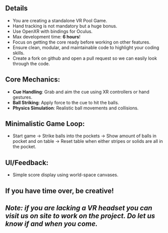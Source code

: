 ## Details
- You are creating a standalone VR Pool Game.
- Hand tracking is not mandatory but a huge bonus.
- Use OpenXR with bindings for Oculus.
- Max development time: **6 hours**!
- Focus on getting the core ready before working on other features.
- Ensure clean, modular, and maintainable code to highlight your coding skills.
- Create a fork on github and open a pull request so we can easily look through the code.

## Core Mechanics:
- **Cue Handling**: Grab and aim the cue using XR controllers or hand gestures.
- **Ball Striking**: Apply force to the cue to hit the balls.
- **Physics Simulation**: Realistic ball movements and collisions.
## Minimalistic Game Loop:
- Start game → Strike balls into the pockets → Show amount of balls in pocket and on table → Reset table when either stripes or solids are all in the pocket.
## UI/Feedback:
- Simple score display using world-space canvases.

## **If you have time over, be creative!**

## *Note: if you are lacking a VR headset you can visit us on site to work on the project. Do let us know if and when you come.*